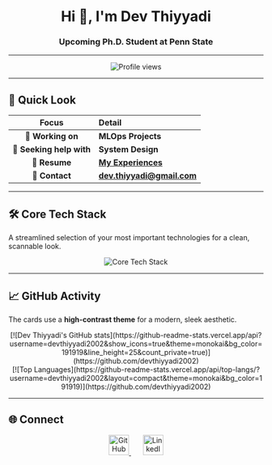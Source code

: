 <div align="center">
  
# Hi 👋, I'm Dev Thiyyadi

### Upcoming Ph.D. Student at Penn State

</div>

---

<p align="center"> 
  <img src="https://komarev.com/ghpvc/?username=devthiyyadi2002&label=Profile%20views&color=4169E1&style=flat" alt="Profile views" /> 
</p>

---

## 🚀 Quick Look

| Focus | Detail |
| :---: | :--- |
| **🔭 Working on** | **MLOps Projects** |
| **🤝 Seeking help with** | **System Design** |
| **📄 Resume** | **[My Experiences](https://flowcv.com/resume/36j2ucnau1)** |
| **📧 Contact** | **dev.thiyyadi@gmail.com** |

---

## 🛠️ Core Tech Stack

A streamlined selection of your most important technologies for a clean, scannable look.

<p align="center">
    <img src="https://skillicons.dev/icons?i=py,docker,aws,azure,gcp,git,linux,mlflow,pytorch,tensorflow,scikitlearn,fastapi,js,html,css&perline=10" alt="Core Tech Stack" />
</p>

---

## 📈 GitHub Activity

The cards use a **high-contrast theme** for a modern, sleek aesthetic.

<div align="center">
  [![Dev Thiyyadi's GitHub stats](https://github-readme-stats.vercel.app/api?username=devthiyyadi2002&show_icons=true&theme=monokai&bg_color=191919&line_height=25&count_private=true)](https://github.com/devthiyyadi2002)
  <br>
  [![Top Languages](https://github-readme-stats.vercel.app/api/top-langs/?username=devthiyyadi2002&layout=compact&theme=monokai&bg_color=191919)](https://github.com/devthiyyadi2002)
</div>

---

## 🌐 Connect

<p align="center">
    <a href="https://github.com/devthiyyadi2002" target="_blank" rel="noreferrer">
        <img src="https://skillicons.dev/icons?i=github" alt="GitHub" width="40" height="40"/>
    </a>
    &nbsp; &nbsp; &nbsp; 
    <a href="https://linkedin.com/in/Dev Thiyyadi" target="_blank" rel="noreferrer">
        <img src="https://skillicons.dev/icons?i=linkedin" alt="LinkedIn" width="40" height="40"/>
    </a>
</p>

<br><br>
